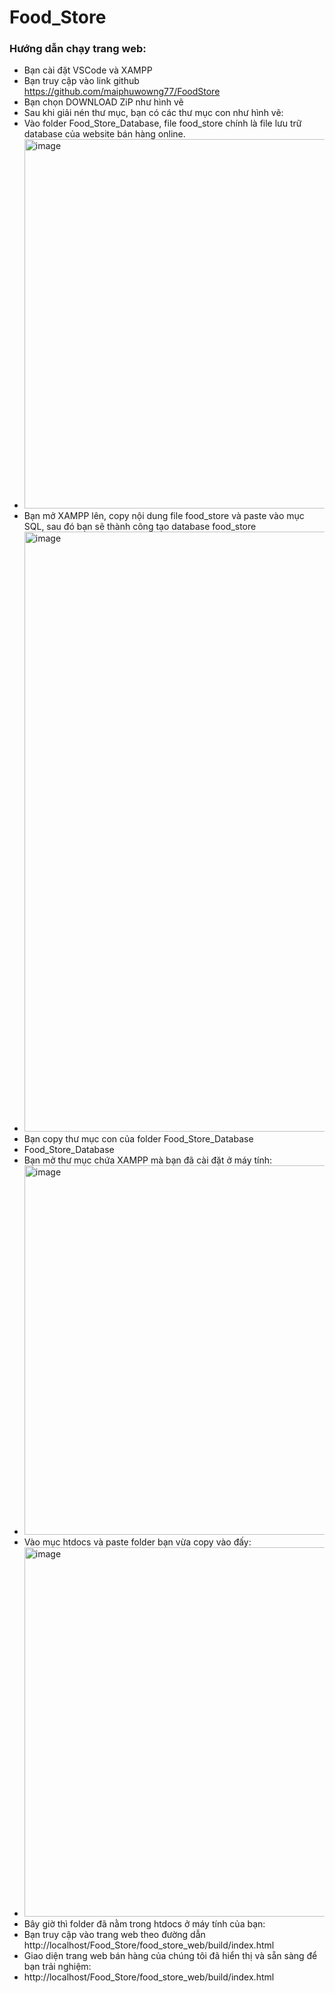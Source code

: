 # Food_Store
### Hướng dẫn chạy trang web:
- Bạn cài đặt VSCode và XAMPP
- Bạn truy cập vào link github https://github.com/maiphuwowng77/FoodStore
- Bạn chọn DOWNLOAD ZiP như hình vẽ
- Sau khi giải nén thư mục, bạn có các thư mục con như hình vẽ:
- Vào folder Food_Store_Database, file food_store chính là file lưu trữ database của website bán hàng online. 
- <img width="591" alt="image" src="https://github.com/maiphuwowng77/FoodStore/assets/100477812/decb5877-dd04-4e67-8e72-eba63f523a89">
- Bạn mở XAMPP lên, copy nội dung file food_store và paste vào mục SQL, sau đó bạn sẽ thành công tạo database food_store
- <img width="960" alt="image" src="https://github.com/maiphuwowng77/FoodStore/assets/100477812/df0fb246-83bd-4800-9a32-dd92bf3dda07">
- Bạn copy thư mục con của folder Food_Store_Database
- Food_Store_Database
- Bạn mở thư mục chứa XAMPP mà bạn đã cài đặt ở máy tính:
- <img width="591" alt="image" src="https://github.com/maiphuwowng77/FoodStore/assets/100477812/34e4e6d3-1fec-4149-a383-91a4e0f23570">
- Vào mục htdocs và paste folder bạn vừa copy vào đấy:
- <img width="591" alt="image" src="https://github.com/maiphuwowng77/FoodStore/assets/100477812/d1e7bf50-e441-4758-a9db-2821e770aef5">
- Bây giờ thì folder đã nằm trong htdocs ở máy tính của bạn:
- Bạn truy cập vào trang web theo đường dẫn http://localhost/Food_Store/food_store_web/build/index.html
- Giao diện trang web bán hàng của chúng tôi đã hiển thị và sẵn sàng để bạn trải nghiệm:
- http://localhost/Food_Store/food_store_web/build/index.html

